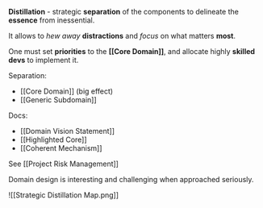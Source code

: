 **Distillation** - strategic **separation** of the components 
to delineate the **essence** from inessential.

It allows to *hew away* **distractions** 
and *focus* on what matters **most**.

One must set **priorities** to the **[[Core Domain]]**, 
and allocate highly **skilled devs** to implement it.

Separation:
- [[Core Domain]] (big effect)
- [[Generic Subdomain]]

Docs:
- [[Domain Vision Statement]]
- [[Highlighted Core]]
- [[Coherent Mechanism]]

See [[Project Risk Management]]

Domain design is interesting and challenging when approached seriously.

![[Strategic Distillation Map.png]]

